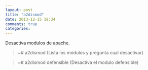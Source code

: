 ```yaml
---
layout: post
title: "a2dismod"
date: 2013-12-15 18:34
comments: true
categories: 
---
```

Desactiva modulos de apache.

>~# a2dismod (Lista los módulos y pregunta cual desactivar)

>~# a2dismod defensible (Desactiva el modulo defensible)

